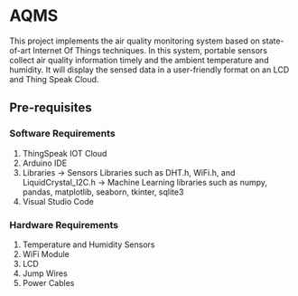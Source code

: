 # AQMS

This project implements the air quality monitoring system based on state-of-art Internet Of Things techniques. In this system, portable sensors collect air quality information timely and the ambient temperature and humidity. It will display the sensed data in a user-friendly format on an LCD and Thing Speak Cloud.

## Pre-requisites 

### Software Requirements
  1. ThingSpeak IOT Cloud
  2. Arduino IDE
  3. Libraries
     -> Sensors Libraries such as DHT.h, WiFi.h, and LiquidCrystal_I2C.h
     -> Machine Learning libraries such as numpy, pandas, matplotlib, seaborn, tkinter, sqlite3
  4. Visual Studio Code

### Hardware Requirements
  1. Temperature and Humidity Sensors
  2. WiFi Module
  3. LCD
  4. Jump Wires
  5. Power Cables
